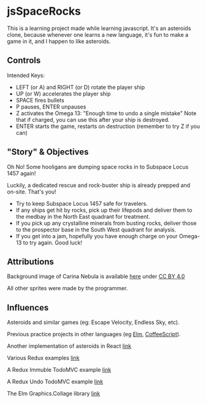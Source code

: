 

# jsSpaceRocks

This is a learning project made while learning javascript.  It's an asteroids clone, because whenever one learns a new language, it's fun to make a game in it, and I happen to like asteroids.


## Controls

Intended Keys:
* LEFT (or A) and RIGHT (or D) rotate the player ship
* UP (or W) accelerates the player ship
* SPACE fires bullets
* P pauses, ENTER unpauses
* Z activates the Omega 13: "Enough time to undo a single mistake" Note that if charged, you can use this after your ship is destroyed.
* ENTER starts the game, restarts on destruction (remember to try Z if you can)
<!-- * R resets the high score to all zeros -->


## "Story" & Objectives

Oh No! Some hooligans are dumping space rocks in to Subspace Locus 1457 again!

Luckily, a dedicated rescue and rock-buster ship is already prepped and on-site.  That's you!

* Try to keep Subspace Locus 1457 safe for travelers.
* If any ships get hit by rocks, pick up their lifepods and deliver them to the medbay in the North East quadrant for treatment.
* If you pick up any crystalline minerals from busting rocks, deliver those to the prospector base in the South West quadrant for analysis.
* If you get into a jam, hopefully you have enough charge on your Omega-13 to try again.  Good luck!


## Attributions

Background image of Carina Nebula is available [here](https://commons.wikimedia.org/w/index.php?search=carina+nebula&title=Special:Search&go=Go&uselang=en&searchToken=79al97qlirmupg5bpga22jvj2#/media/File:Carina_Nebula.jpg) under [CC BY 4.0](https://creativecommons.org/licenses/by/4.0/)

All other sprites were made by the programmer.

## Influences

Asteroids and similar games (eg: Escape Velocity, Endless Sky, etc).

Previous practice projects in other languages (eg [Elm](https://github.com/bobgeis/LookOutSpaceRocks), [CoffeeScript](https://github.com/bobgeis/coffeeAsteroids)).

Another implementation of asteroids in React [link](https://github.com/chriz001/Reacteroids)

Various Redux examples [link](https://github.com/reactjs/redux/tree/master/examples)

A Redux Immuble TodoMVC example [link](https://github.com/phacks/redux-todomvc)

A Redux Undo TodoMVC example [link](https://github.com/omnidan/redux-undo/tree/master/examples/todos-with-undo)

The Elm Graphics.Collage library [link](https://github.com/evancz/elm-graphics)
